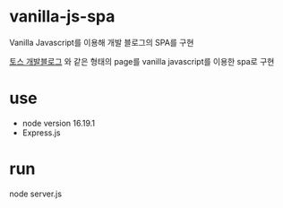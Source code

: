 # vanilla-js-spa
Vanilla Javascript를 이용해 개발 블로그의 SPA를 구현

[토스 개발블로그](https://toss.tech/tech)
와 같은 형태의 page를 vanilla javascript를 이용한 spa로 구현

# use
- node version 16.19.1
- Express.js

# run
node server.js
